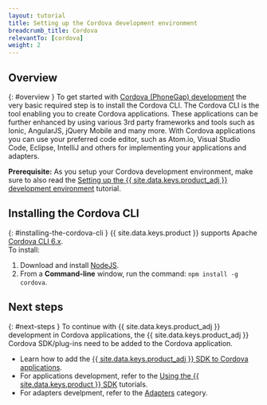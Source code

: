 ```yaml
---
layout: tutorial
title: Setting up the Cordova development environment
breadcrumb_title: Cordova
relevantTo: [cordova]
weight: 2
---
```

<!-- NLS_CHARSET=UTF-8 -->
## Overview
{: #overview }
To get started with [Cordova (PhoneGap) development](https://cordova.apache.org/) the very basic required step is to install the Cordova CLI. The Cordova CLI is the tool enabling you to create Cordova applications. These applications can be further enhanced by using various 3rd party frameworks and tools such as Ionic, AngularJS, jQuery Mobile and many more. 
With Cordova applications you can use your preferred code editor, such as Atom.io, Visual Studio Code, Eclipse, IntelliJ and others for implementing your applications and adapters.

**Prerequisite:** As you setup your Cordova development environment, make sure to also read the [Setting up the {{ site.data.keys.product_adj }} development environment](../mobilefirst/) tutorial.

## Installing the Cordova CLI
{: #installing-the-cordova-cli }
{{ site.data.keys.product }} supports Apache [Cordova CLI 6.x](https://www.npmjs.com/package/cordova).  
To install:

1. Download and install [NodeJS](https://nodejs.org/en/).
2. From a **Command-line** window, run the command: `npm install -g cordova`.

## Next steps
{: #next-steps }
To continue with {{ site.data.keys.product_adj }} development in Cordova applications, the {{ site.data.keys.product_adj }} Cordova SDK/plug-ins need to be added to the Cordova application.

* Learn how to add the [{{ site.data.keys.product_adj }} SDK to Cordova applications](../../../application-development/sdk/cordova/).
* For applications development, refer to the [Using the {{ site.data.keys.product }} SDK](../../../application-development/) tutorials.
* For adapters develpment, refer to the [Adapters](../../../adapters/) category.
